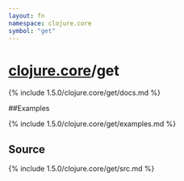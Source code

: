 ```yaml
---
layout: fn
namespace: clojure.core
symbol: "get"
---
```


# [clojure.core](../)/get

{% include 1.5.0/clojure.core/get/docs.md %}

##Examples

{% include 1.5.0/clojure.core/get/examples.md %}
## Source
{% include 1.5.0/clojure.core/get/src.md %}

